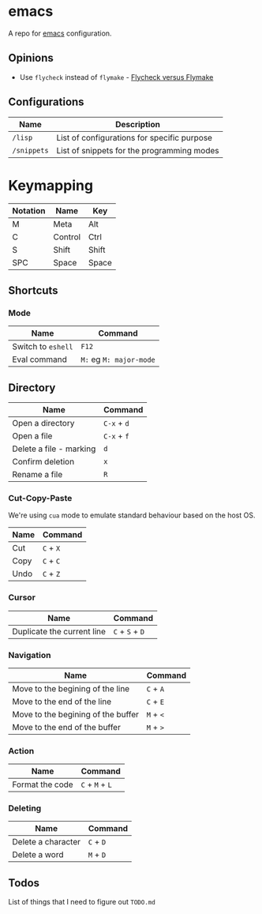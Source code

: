 # emacs

A repo for [emacs](https://www.gnu.org/software/emacs/) configuration.

## Opinions

* Use `flycheck` instead of `flymake` - [Flycheck versus Flymake](https://www.flycheck.org/en/latest/user/flycheck-versus-flymake.html)

## Configurations

| Name | Description |
|------|-------------|
|`/lisp`| List of configurations for specific purpose |
|`/snippets`| List of snippets for the programming modes |

# Keymapping

| Notation | Name | 	Key |
|----------|---------|------|
| M | Meta | Alt |
| C | Control |	Ctrl |
| S | Shift | Shift |
| SPC | Space | Space |


## Shortcuts

### Mode

| Name | Command |
|------|---------|
| Switch to `eshell` | `F12` |
| Eval command | `M:` eg `M: major-mode`|

## Directory

| Name | Command |
|------|---------|
| Open a directory | `C-x` + `d` |
| Open a file | `C-x` + `f` |
| Delete a file - marking| `d` |
| Confirm deletion | `x` | 
| Rename a file | `R` |



### Cut-Copy-Paste

We're using `cua` mode to emulate standard behaviour based on the host OS.

| Name | Command |
|------|---------|
| Cut | `C` + `X` |
| Copy | `C` + `C` |
| Undo | `C` + `Z` |

### Cursor

| Name | Command |
|------|---------|
| Duplicate the current line | `C` + `S` + `D` |

### Navigation

| Name | Command |
|------|---------|
| Move to the begining of the line | `C` + `A` |
| Move to the end of the line | `C` + `E` |
| Move to the begining of the buffer | `M` + `<` |
| Move to the end of the buffer | `M` + `>` |

### Action

| Name | Command |
|------|---------|
| Format the code | `C` + `M` + `L`|


### Deleting

| Name | Command |
|------|---------|
| Delete a character | `C` + `D` |
| Delete a word | `M` + `D` |



## Todos

List of things that I need to figure out `TODO.md`
